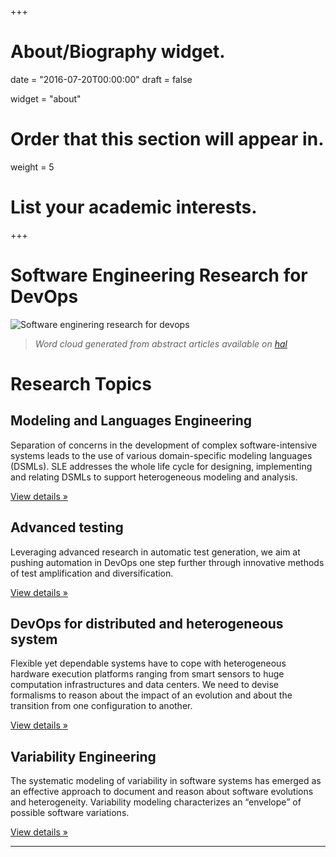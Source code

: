 +++
# About/Biography widget.

date = "2016-07-20T00:00:00"
draft = false

widget = "about"

# Order that this section will appear in.
weight = 5

# List your academic interests.

+++

# Software Engineering Research for DevOps



![Software enginering research for devops](img/banner.svg)
> *Word cloud generated from abstract articles available on [hal](publication/)*




# Research Topics


  <div class="row">
    <div class="col-md-6">
      <h2>Modeling and Languages Engineering</h2>
      <p>Separation of concerns in the development of complex software-intensive systems leads to the use of various domain-specific modeling languages (DSMLs). SLE addresses the whole life cycle for designing, implementing and relating DSMLs to support heterogeneous modeling and analysis. </p>
      <p><a class="btn btn-secondary" href="/objectives" role="button">View details &raquo;</a></p>
    </div>
    <div class="col-md-6">
      <h2>Advanced testing</h2>
      <p> Leveraging advanced research in automatic test generation, we aim at pushing automation in DevOps one step further through innovative methods of test amplification and diversification.  </p>
      <p><a class="btn btn-secondary" href="/objectives" role="button">View details &raquo;</a></p>
    </div>
  </div>
 <div class="row">
    <div class="col-md-6">
      <h2>DevOps for distributed and heterogeneous system</h2>
      <p>Flexible yet dependable systems have to cope with heterogeneous hardware execution platforms ranging from smart sensors to huge computation infrastructures and data centers. We need to devise formalisms to reason about the impact of an evolution and about the transition from one configuration to another.</p>
      <p><a class="btn btn-secondary" href="/objectives" role="button">View details &raquo;</a></p>
    </div>
    <div class="col-md-6">
      <h2>Variability Engineering</h2>
      <p>The systematic modeling of variability in software systems has emerged as an effective approach to document and reason about software evolutions and heterogeneity. Variability modeling characterizes an “envelope” of possible software variations.</p>
      <p><a class="btn btn-secondary" href="/objectives" role="button">View details &raquo;</a></p>
    </div>
  </div>

  <hr>

